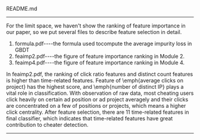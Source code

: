 README.md
******************************************
For the limit space, we haven't show the ranking of feature importance
in our paper, so we put several files to describe feature selection in detail.

1) formula.pdf----the formula used tocompute the average impurity loss in GBDT
2) feaimp2.pdf----the figure of feature importance ranking in Module 2.
3) feaimp4.pdf----the figure of feature importance ranking in Module 4.

In feaimp2.pdf, the ranking of click ratio features and distinct count features
is higher than time-related features. Feature of \emph{average clicks on project}
has the highest score, and \emph{number of distinct IP} plays a vital role in 
classification. With observation of raw data, most cheating users click heavily on 
certain ad position or ad project averagely and their clicks are concentrated on 
a few of positions or projects, which means a higher click centrality. After feature 
selection, there are 11 time-related features in final classifier, which indicates that
time-related features have great contribution to cheater detection.

*******************************************